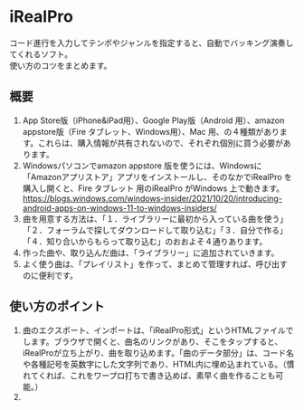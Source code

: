 # iRealPro
コード進行を入力してテンポやジャンルを指定すると、自動でバッキング演奏してくれるソフト。  
使い方のコツをまとめます。  
  
## 概要
1. App Store版（iPhone&iPad用）、Google Play版（Android 用）、amazon appstore版（Fire タブレット、Windows用）、Mac 用、の４種類があります。これらは、購入情報が共有されないので、それぞれ個別に買う必要があります。
2. Windowsパソコンでamazon appstore 版を使うには、Windowsに「Amazonアプリストア」アプリをインストールし、そのなかでiRealPro を購入し開くと、Fire タブレット 用のiRealPro がWindows 上で動きます。  https://blogs.windows.com/windows-insider/2021/10/20/introducing-android-apps-on-windows-11-to-windows-insiders/
3. 曲を用意する方法は、「１．ライブラリーに最初から入っている曲を使う」「２．フォーラムで探してダウンロードして取り込む」「３．自分で作る」「４．知り合いからもらって取り込む」のおおよそ４通りあります。
4. 作った曲や、取り込んだ曲は、「ライブラリー」に追加されていきます。
5. よく使う曲は、「プレイリスト」を作って、まとめて管理すれば、呼び出すのに便利です。
  
## 使い方のポイント
1. 曲のエクスポート、インポートは、「iRealPro形式」というHTMLファイルでします。ブラウザで開くと、曲名のリンクがあり、そこをタップすると、iRealProが立ち上がり、曲を取り込めます。「曲のデータ部分」は、コード名や各種記号を英数字にした文字列であり、HTML内に埋め込まれている。（慣れてくれば、これをワープロ打ちで書き込めば、素早く曲を作ることも可能。）
2. 